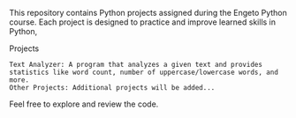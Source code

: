 This repository contains Python projects assigned during the Engeto Python course. Each project is designed to practice and improve learned skills in Python,

Projects

    Text Analyzer: A program that analyzes a given text and provides statistics like word count, number of uppercase/lowercase words, and more.
    Other Projects: Additional projects will be added...

Feel free to explore and review the code.
